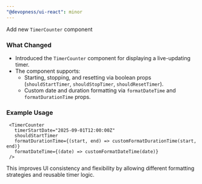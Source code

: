 ```yaml
---
"@devopness/ui-react": minor
---
```


Add new `TimerCounter` component

### What Changed

- Introduced the `TimerCounter` component for displaying a live-updating timer.
- The component supports:
  - Starting, stopping, and resetting via boolean props (`shouldStartTimer`, `shouldStopTimer`, `shouldResetTimer`).
  - Custom date and duration formatting via `formatDateTime` and `formatDurationTime` props.

### Example Usage

```tsx
 <TimerCounter
   timerStartDate="2025-09-01T12:00:00Z"
   shouldStartTimer
   formatDurationTime={(start, end) => customFormatDurationTime(start, end)}
   formatDateTime={(date) => customFormatDateTime(date)}
 />
 ```

This improves UI consistency and flexibility by allowing different formatting strategies and reusable timer logic.
